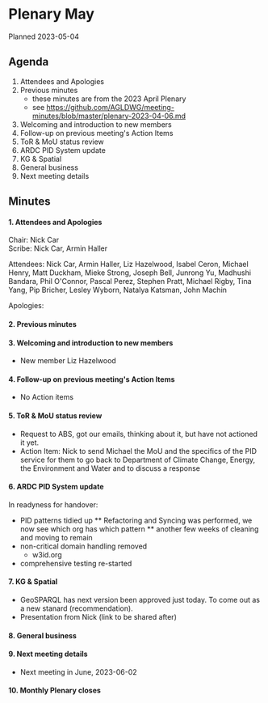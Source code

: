 # Plenary May

Planned 2023-05-04

## Agenda

1. Attendees and Apologies
2. Previous minutes
    * these minutes are from the 2023 April Plenary
    * see <https://github.com/AGLDWG/meeting-minutes/blob/master/plenary-2023-04-06.md>
3. Welcoming and introduction to new members
4. Follow-up on previous meeting's Action Items
5. ToR & MoU status review
6. ARDC PID System update
7. KG & Spatial
9. General business 
10. Next meeting details

## Minutes
#### 1. Attendees and Apologies

Chair: Nick Car  
Scribe: Nick Car, Armin Haller

Attendees: Nick Car, Armin Haller, Liz Hazelwood, Isabel Ceron, Michael Henry, Matt Duckham, Mieke Strong, Joseph Bell, Junrong Yu, Madhushi Bandara, Phil O'Connor, Pascal Perez, Stephen Pratt, Michael Rigby, Tina Yang, Pip Bricher, Lesley Wyborn, Natalya Katsman, John Machin

Apologies: 

#### 2. Previous minutes
#### 3. Welcoming and introduction to new members

- New member Liz Hazelwood

#### 4. Follow-up on previous meeting's Action Items

- No Action items

#### 5. ToR & MoU status review

* Request to ABS, got our emails, thinking about it, but have not actioned it yet.
* Action Item: Nick to send Michael the MoU and the specifics of the PID service for them to go back to Department of Climate Change, Energy, the Environment and Water and to discuss a response

#### 6. ARDC PID System update

In readyness for handover:

* PID patterns tidied up
** Refactoring and Syncing was performed, we now see which org has which pattern
** another few weeks of cleaning and moving to remain
* non-critical domain handling removed
    * w3id.org
* comprehensive testing re-started

#### 7. KG & Spatial

* GeoSPARQL has next version been approved just today. To come out as a new stanard (recommendation).
* Presentation from Nick (link to be shared after)


#### 8. General business 
#### 9. Next meeting details

* Next meeting in June, 2023-06-02

#### 10. Monthly Plenary closes
